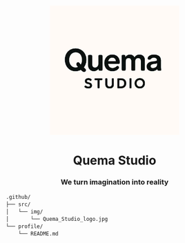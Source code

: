 ﻿<p align="center">
  <img src="./src/img/Quema_Studio_logo.jpg" alt="MarkLine icon" width="300" />
</p>

<h1 align="center">Quema Studio</h1>
<h3 align="center">
   We turn imagination into reality
</h3>

```bash
.github/
├── src/
│   └── img/
│       └── Quema_Studio_logo.jpg
└── profile/
    └── README.md
```
